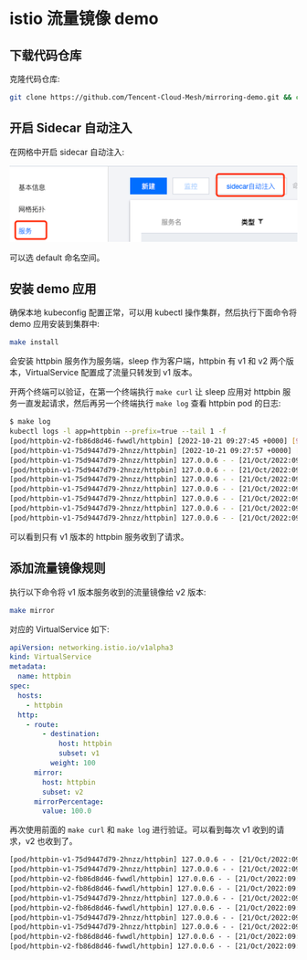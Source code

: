 # istio 流量镜像 demo

## 下载代码仓库

克隆代码仓库:

```bash
git clone https://github.com/Tencent-Cloud-Mesh/mirroring-demo.git && cd mirroring-demo
```

## 开启 Sidecar 自动注入

在网格中开启 sidecar 自动注入:

![](sidecar-inject.png)

可以选 default 命名空间。

## 安装 demo 应用

确保本地 kubeconfig 配置正常，可以用 kubectl 操作集群，然后执行下面命令将 demo 应用安装到集群中:

```bash
make install
```

会安装 httpbin 服务作为服务端，sleep 作为客户端，httpbin 有 v1 和 v2 两个版本，VirtualService 配置成了流量只转发到 v1 版本。

开两个终端可以验证，在第一个终端执行 `make curl` 让 sleep 应用对 httpbin 服务一直发起请求，然后再另一个终端执行 `make log` 查看 httpbin pod 的日志:

```bash
$ make log
kubectl logs -l app=httpbin --prefix=true --tail 1 -f
[pod/httpbin-v2-fb86d8d46-fwwdl/httpbin] [2022-10-21 09:27:45 +0000] [9] [INFO] Booting worker with pid: 9
[pod/httpbin-v1-75d9447d79-2hnzz/httpbin] [2022-10-21 09:27:57 +0000] [9] [INFO] Booting worker with pid: 9
[pod/httpbin-v1-75d9447d79-2hnzz/httpbin] 127.0.0.6 - - [21/Oct/2022:09:40:25 +0000] "GET /headers HTTP/1.1" 200 314 "-" "curl/7.85.0-DEV"
[pod/httpbin-v1-75d9447d79-2hnzz/httpbin] 127.0.0.6 - - [21/Oct/2022:09:40:26 +0000] "GET /headers HTTP/1.1" 200 314 "-" "curl/7.85.0-DEV"
[pod/httpbin-v1-75d9447d79-2hnzz/httpbin] 127.0.0.6 - - [21/Oct/2022:09:40:27 +0000] "GET /headers HTTP/1.1" 200 314 "-" "curl/7.85.0-DEV"
[pod/httpbin-v1-75d9447d79-2hnzz/httpbin] 127.0.0.6 - - [21/Oct/2022:09:40:28 +0000] "GET /headers HTTP/1.1" 200 314 "-" "curl/7.85.0-DEV"
[pod/httpbin-v1-75d9447d79-2hnzz/httpbin] 127.0.0.6 - - [21/Oct/2022:09:40:29 +0000] "GET /headers HTTP/1.1" 200 314 "-" "curl/7.85.0-DEV"
[pod/httpbin-v1-75d9447d79-2hnzz/httpbin] 127.0.0.6 - - [21/Oct/2022:09:40:30 +0000] "GET /headers HTTP/1.1" 200 314 "-" "curl/7.85.0-DEV"
[pod/httpbin-v1-75d9447d79-2hnzz/httpbin] 127.0.0.6 - - [21/Oct/2022:09:40:31 +0000] "GET /headers HTTP/1.1" 200 314 "-" "curl/7.85.0-DEV"
```

可以看到只有 v1 版本的 httpbin 服务收到了请求。

## 添加流量镜像规则

执行以下命令将 v1 版本服务收到的流量镜像给 v2 版本:

```bash
make mirror
```

对应的 VirtualService 如下:

```yaml
apiVersion: networking.istio.io/v1alpha3
kind: VirtualService
metadata:
  name: httpbin
spec:
  hosts:
    - httpbin
  http:
    - route:
        - destination:
            host: httpbin
            subset: v1
          weight: 100
      mirror:
        host: httpbin
        subset: v2
      mirrorPercentage:
        value: 100.0
```

再次使用前面的 `make curl` 和 `make log` 进行验证。可以看到每次 v1 收到的请求，v2 也收到了。

```txt
[pod/httpbin-v1-75d9447d79-2hnzz/httpbin] 127.0.0.6 - - [21/Oct/2022:09:40:42 +0000] "GET /headers HTTP/1.1" 200 314 "-" "curl/7.85.0-DEV"
[pod/httpbin-v1-75d9447d79-2hnzz/httpbin] 127.0.0.6 - - [21/Oct/2022:09:40:43 +0000] "GET /headers HTTP/1.1" 200 314 "-" "curl/7.85.0-DEV"
[pod/httpbin-v2-fb86d8d46-fwwdl/httpbin] 127.0.0.6 - - [21/Oct/2022:09:40:43 +0000] "GET /headers HTTP/1.1" 200 354 "-" "curl/7.85.0-DEV"
[pod/httpbin-v2-fb86d8d46-fwwdl/httpbin] 127.0.0.6 - - [21/Oct/2022:09:40:44 +0000] "GET /headers HTTP/1.1" 200 354 "-" "curl/7.85.0-DEV"
[pod/httpbin-v1-75d9447d79-2hnzz/httpbin] 127.0.0.6 - - [21/Oct/2022:09:40:44 +0000] "GET /headers HTTP/1.1" 200 314 "-" "curl/7.85.0-DEV"
[pod/httpbin-v2-fb86d8d46-fwwdl/httpbin] 127.0.0.6 - - [21/Oct/2022:09:40:45 +0000] "GET /headers HTTP/1.1" 200 354 "-" "curl/7.85.0-DEV"
[pod/httpbin-v1-75d9447d79-2hnzz/httpbin] 127.0.0.6 - - [21/Oct/2022:09:40:45 +0000] "GET /headers HTTP/1.1" 200 314 "-" "curl/7.85.0-DEV"
[pod/httpbin-v1-75d9447d79-2hnzz/httpbin] 127.0.0.6 - - [21/Oct/2022:09:40:46 +0000] "GET /headers HTTP/1.1" 200 314 "-" "curl/7.85.0-DEV"
[pod/httpbin-v2-fb86d8d46-fwwdl/httpbin] 127.0.0.6 - - [21/Oct/2022:09:40:46 +0000] "GET /headers HTTP/1.1" 200 354 "-" "curl/7.85.0-DEV"
[pod/httpbin-v2-fb86d8d46-fwwdl/httpbin] 127.0.0.6 - - [21/Oct/2022:09:40:47 +0000] "GET /headers HTTP/1.1" 200 354 "-" "curl/7.85.0-DEV"
```